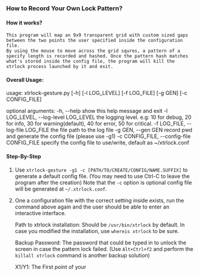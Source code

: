 ### How to Record Your Own Lock Pattern?

#### How it works?
    This program will map an 9x9 transparent grid with custom sized gaps between the two points the user specified inside the configuration file. 
    By using the mouse to move across the grid squres, a pattern of a specify length is recorded and hashed. Once the pattern hash matches what's stored inside the config file, the program will kill the xtrlock process launched by it and exit. 


#### Overall Usage:
usage: xtrlock-gesture.py [-h] [-l LOG_LEVEL] [-f LOG_FILE] [-g GEN]
                          [-c CONFIG_FILE]

optional arguments:
  -h, --help            show this help message and exit
  -l LOG_LEVEL, --log-level LOG_LEVEL
                        the logging level. e.g: 10 for debug, 20 for info, 30
                        for warning(default), 40 for error, 50 for critical.
  -f LOG_FILE, --log-file LOG_FILE
                        the file path to the log file
  -g GEN, --gen GEN     record pwd and generate the config file (please use -g1)
  -c CONFIG_FILE, --config-file CONFIG_FILE
                        specify the config file to use/write, default as
                        ~/xtrlock.conf

#### Step-By-Step
1. Use `xtrlock-gesture -g1 -c [PATH/TO/CREATE/CONFIG/NAME.SUFFIX]` to generate a default config file. (You may need to use Ctrl-C to leave the program after the creation)
Note that the `-c` option is optional config file will be generated at `~/.xtrlock.conf`.

2. One a configuration file with the correct setting inside exists, run the command above again and the user should be able to enter an interactive interface. 

    Path to xtrlock installation: Should be `/usr/bin/xtrlock` by default. In case you modified the installation, use `whereis xtrlock` to be sure.
    
    Backup Password: The password that could be typed in to unlock the screen in case the pattern lock failed. (Use `Alt+Ctrl+f2` and perform the `killall xtrlock` command is another backup solution)

    X1/Y1: The First point of your 
